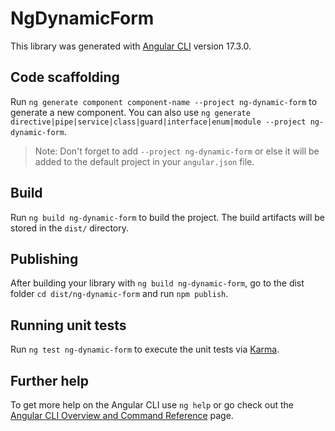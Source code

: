 # NgDynamicForm

This library was generated with [Angular CLI](https://github.com/angular/angular-cli) version 17.3.0.

## Code scaffolding

Run `ng generate component component-name --project ng-dynamic-form` to generate a new component. You can also use `ng generate directive|pipe|service|class|guard|interface|enum|module --project ng-dynamic-form`.
> Note: Don't forget to add `--project ng-dynamic-form` or else it will be added to the default project in your `angular.json` file. 

## Build

Run `ng build ng-dynamic-form` to build the project. The build artifacts will be stored in the `dist/` directory.

## Publishing

After building your library with `ng build ng-dynamic-form`, go to the dist folder `cd dist/ng-dynamic-form` and run `npm publish`.

## Running unit tests

Run `ng test ng-dynamic-form` to execute the unit tests via [Karma](https://karma-runner.github.io).

## Further help

To get more help on the Angular CLI use `ng help` or go check out the [Angular CLI Overview and Command Reference](https://angular.io/cli) page.
